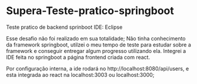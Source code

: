 # Supera-Teste-pratico-springboot

Teste pratico de backend sprinboot
IDE: Eclipse

Esse desafio não foi realizado em sua totalidade; Não tinha conhecimento da framework springboot, utilzei o meu tempo de teste para estudar sobre a framework e conseguir entregar algum progresso utilizando ela. Integrei a IDE feita no springboot a página frontend criada com react.

Por configuração interna, a ide rodará no http://localhost:8080/api/users, e esta integrada ao react na localhost:3003 ou localhost:3000;
